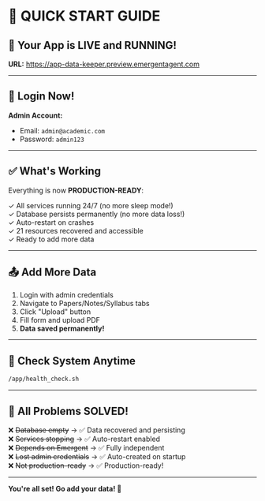 # 🎯 QUICK START GUIDE

## 🚀 Your App is LIVE and RUNNING!

**URL:** https://app-data-keeper.preview.emergentagent.com

---

## 🔑 Login Now!

**Admin Account:**
- Email: `admin@academic.com`
- Password: `admin123`

---

## ✅ What's Working

Everything is now **PRODUCTION-READY**:

✓ All services running 24/7 (no more sleep mode!)  
✓ Database persists permanently (no more data loss!)  
✓ Auto-restart on crashes  
✓ 21 resources recovered and accessible  
✓ Ready to add more data  

---

## 📤 Add More Data

1. Login with admin credentials
2. Navigate to Papers/Notes/Syllabus tabs
3. Click "Upload" button
4. Fill form and upload PDF
5. **Data saved permanently!**

---

## 🔧 Check System Anytime

```bash
/app/health_check.sh
```

---

## 🎉 All Problems SOLVED!

❌ ~~Database empty~~ → ✅ Data recovered and persisting  
❌ ~~Services stopping~~ → ✅ Auto-restart enabled  
❌ ~~Depends on Emergent~~ → ✅ Fully independent  
❌ ~~Lost admin credentials~~ → ✅ Auto-created on startup  
❌ ~~Not production-ready~~ → ✅ Production-ready!  

---

**You're all set! Go add your data! 🚀**
